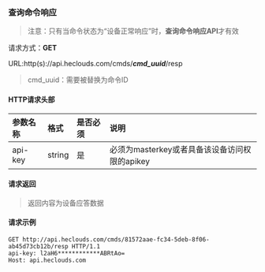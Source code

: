 ### 查询命令响应

> 注意：只有当命令状态为“设备正常响应”时，**查询命令响应API**才有效

请求方式：**GET**

URL:http(s)://api.heclouds.com/cmds/**_cmd_uuid_**/resp
> cmd_uuid：需要被替换为命令ID

#### HTTP请求头部
参数名称 | 格式 | 是否必须 | 说明
:- | :- | :- | :- 
api-key | string | 是 | 必须为masterkey或者具备该设备访问权限的apikey

#### 请求返回
> 返回内容为设备应答数据


#### 请求示例

```text
GET http://api.heclouds.com/cmds/81572aae-fc34-5deb-8f06-ab45d73cb12b/resp HTTP/1.1
api-key: l2aH6************ABRtAo=
Host: api.heclouds.com

```
